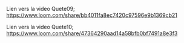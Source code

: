 Lien vers la video Quete09;
https://www.loom.com/share/bb4011fa8ec7420c97596e9b1369cb21

Lien vers la video Quete10;
https://www.loom.com/share/47364290aad14a58bfb0bf7491a8e3f3

